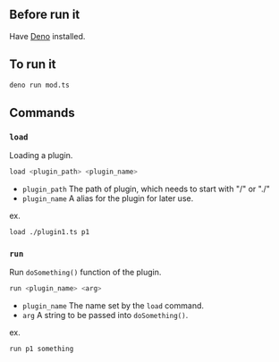 ## Before run it
Have [Deno](https://deno.land) installed.

## To run it
```sh
deno run mod.ts
```

## Commands

### `load`
Loading a plugin.
```sh
load <plugin_path> <plugin_name>
```
- `plugin_path` The path of plugin, which needs to start with "/" or "./"
- `plugin_name` A alias for the plugin for later use.

ex.
```sh
load ./plugin1.ts p1
```

### `run`
Run `doSomething()` function of the plugin.
```sh
run <plugin_name> <arg>
```
- `plugin_name` The name set by the `load` command.
- `arg` A string to be passed into `doSomething()`.

ex.
```sh
run p1 something
```